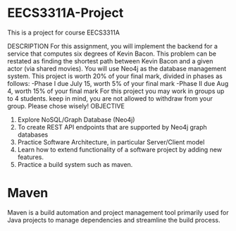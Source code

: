 # EECS3311A-Project
This is a project for course EECS3311A

DESCRIPTION
For this assignment, you will implement the backend for a service that computes six degrees of
Kevin Bacon. This problem can be restated as finding the shortest path between Kevin Bacon
and a given actor (via shared movies). You will use Neo4j as the database management system.
This project is worth 20% of your final mark, divided in phases as follows:
-Phase I due July 15, worth 5% of your final mark
-Phase II due Aug 4, worth 15% of your final mark
For this project you may work in groups up to 4 students. keep in mind, you are not allowed to
withdraw from your group. Please chose wisely!
OBJECTIVE
1. Explore NoSQL/Graph Database (Neo4j)
2. To create REST API endpoints that are supported by Neo4j graph databases
3. Practice Software Architecture, in particular Server/Client model
4. Learn how to extend functionality of a software project by adding new features.
5. Practice a build system such as maven.

# Maven
Maven is a build automation and project management tool primarily used for Java projects to manage dependencies and streamline the build process.
